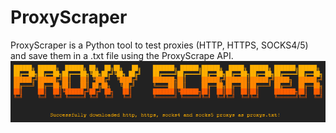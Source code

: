 # ProxyScraper
ProxyScraper is a Python tool to test proxies (HTTP, HTTPS, SOCKS4/5) and save them in a .txt file using the ProxyScrape API.
![](https://github.com/Maous-B/ProxyScraper/blob/main/ProxyScraper.png?raw=true)
